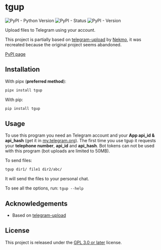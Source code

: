 # tgup

![PyPI - Python Version](https://img.shields.io/pypi/pyversions/tgup?link=https%3A%2F%2Fpypi.org%2Fproject%2Ftgup%2F)
![PyPI - Status](https://img.shields.io/pypi/status/tgup?link=https%3A%2F%2Fpypi.org%2Fproject%2Ftgup%2F)
![PyPI - Version](https://img.shields.io/pypi/v/tgup?link=https%3A%2F%2Fpypi.org%2Fproject%2Ftgup%2F)

Upload files to Telegram using your account.

This project is partially based on [telegram-upload](https://github.com/Nekmo/telegram-upload) by [Nekmo](https://github.com/Nekmo),
it was recreated because the original project seems abandoned.

[PyPI page](https://pypi.org/project/tgup/)

## Installation

With pipx (**preferred method**):
```bash
pipx install tgup
```

With pip:
```bash
pip install tgup
```

## Usage

To use this program you need an Telegram account and your **App api_id & api_hash** (get it in
[my.telegram.org](https://my.telegram.org)). The first time you use tgup it requests your
**telephone number**, **api_id** and **api_hash**. Bot tokens can not be used with this program (bot uploads are limited to
50MB).

To send files:
```bash
tgup dir1/ file1 dir2/abc/
```
It will send the files to your personal chat.

To see all the options, run: `tgup --help`

## Acknowledgements

- Based on [telegram-upload](https://github.com/Nekmo/telegram-upload)

## License

This project is released under the [GPL 3.0 or later](LICENSE) license.
